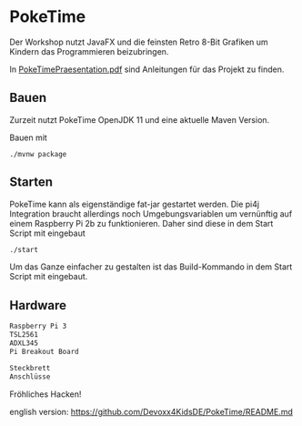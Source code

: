 PokeTime
=================

Der Workshop nutzt JavaFX und die feinsten Retro 8-Bit Grafiken um Kindern das Programmieren
beizubringen.

In [PokeTimePraesentation.pdf](PokeTimePraesentation.pdf) sind Anleitungen für das Projekt zu
finden.

## Bauen

Zurzeit nutzt PokeTime OpenJDK 11 und eine aktuelle Maven Version.

Bauen mit
```
./mvnw package
```

## Starten

PokeTime kann als eigenständige fat-jar gestartet werden. Die pi4j Integration braucht
allerdings noch Umgebungsvariablen um vernünftig auf einem Raspberry Pi 2b zu funktionieren.
Daher sind diese in dem Start Script mit eingebaut

```bash
./start
```

Um das Ganze einfacher zu gestalten ist das Build-Kommando in dem Start Script mit eingebaut.

## Hardware

```bash
Raspberry Pi 3
TSL2561
ADXL345
Pi Breakout Board

Steckbrett
Anschlüsse
```

Fröhliches Hacken!   

english version: https://github.com/Devoxx4KidsDE/PokeTime/README.md
